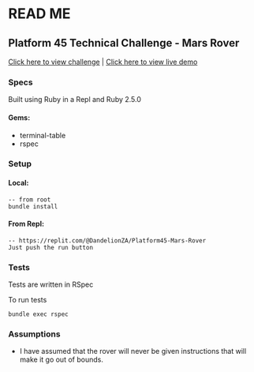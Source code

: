 # READ ME

## Platform 45 Technical Challenge - Mars Rover
[Click here to view challenge]("https://code.google.com/archive/p/marsrovertechchallenge/") |
[Click here to view live demo]("https://replit.com/@DandelionZA/Platform45-Mars-Rover")

### Specs
Built using Ruby in a Repl and Ruby 2.5.0

#### Gems:
- terminal-table
- rspec

### Setup

#### Local:
```bigquery
-- from root
bundle install
```

#### From Repl:
```bigquery
-- https://replit.com/@DandelionZA/Platform45-Mars-Rover
Just push the run button
```

### Tests
Tests are written in RSpec

To run tests
```bigquery
bundle exec rspec
```
### Assumptions

- I have assumed that the rover will never be given instructions that will make it go out of bounds.
